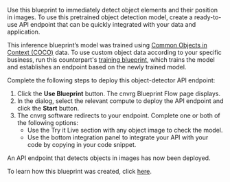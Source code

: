 Use this blueprint to immediately detect object elements and their position in images. To use this pretrained object detection model, create a ready-to-use API endpoint that can be quickly integrated with your data and application.

This inference blueprint’s model was trained using [Common Objects in Context (COCO)](https://cocodataset.org/#home) data. To use custom object data according to your specific business, run this counterpart's [training blueprint](../object-detection-blueprint/README.md), which trains the model and establishes an endpoint based on the newly trained model.

Complete the following steps to deploy this object-detector API endpoint:
1. Click the **Use Blueprint** button. The cnvrg Blueprint Flow page displays.
2. In the dialog, select the relevant compute to deploy the API endpoint and click the **Start** button.
3. The cnvrg software redirects to your endpoint. Complete one or both of the following options:
   * Use the Try it Live section with any object image to check the model.
   * Use the bottom integration panel to integrate your API with your code by copying in your code snippet.

An API endpoint that detects objects in images has now been deployed.

To learn how this blueprint was created, click [here](https://github.com/cnvrg/object-detection-blueprint).

